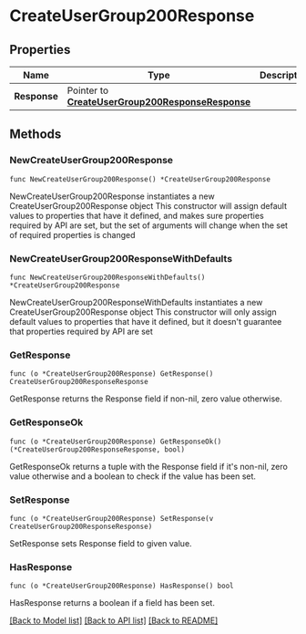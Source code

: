 # CreateUserGroup200Response

## Properties

Name | Type | Description | Notes
------------ | ------------- | ------------- | -------------
**Response** | Pointer to [**CreateUserGroup200ResponseResponse**](CreateUserGroup200ResponseResponse.md) |  | [optional] 

## Methods

### NewCreateUserGroup200Response

`func NewCreateUserGroup200Response() *CreateUserGroup200Response`

NewCreateUserGroup200Response instantiates a new CreateUserGroup200Response object
This constructor will assign default values to properties that have it defined,
and makes sure properties required by API are set, but the set of arguments
will change when the set of required properties is changed

### NewCreateUserGroup200ResponseWithDefaults

`func NewCreateUserGroup200ResponseWithDefaults() *CreateUserGroup200Response`

NewCreateUserGroup200ResponseWithDefaults instantiates a new CreateUserGroup200Response object
This constructor will only assign default values to properties that have it defined,
but it doesn't guarantee that properties required by API are set

### GetResponse

`func (o *CreateUserGroup200Response) GetResponse() CreateUserGroup200ResponseResponse`

GetResponse returns the Response field if non-nil, zero value otherwise.

### GetResponseOk

`func (o *CreateUserGroup200Response) GetResponseOk() (*CreateUserGroup200ResponseResponse, bool)`

GetResponseOk returns a tuple with the Response field if it's non-nil, zero value otherwise
and a boolean to check if the value has been set.

### SetResponse

`func (o *CreateUserGroup200Response) SetResponse(v CreateUserGroup200ResponseResponse)`

SetResponse sets Response field to given value.

### HasResponse

`func (o *CreateUserGroup200Response) HasResponse() bool`

HasResponse returns a boolean if a field has been set.


[[Back to Model list]](../README.md#documentation-for-models) [[Back to API list]](../README.md#documentation-for-api-endpoints) [[Back to README]](../README.md)


